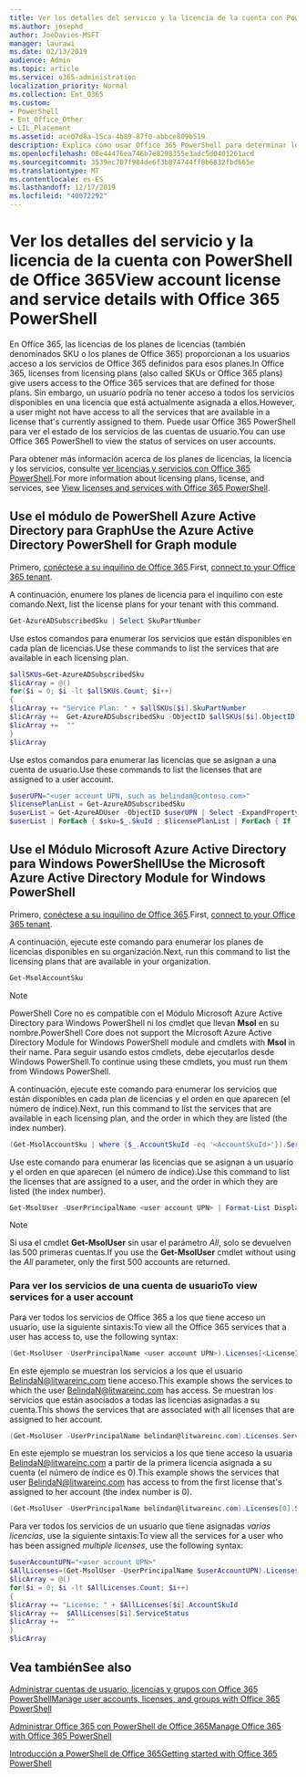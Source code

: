```yaml
---
title: Ver los detalles del servicio y la licencia de la cuenta con PowerShell de Office 365
ms.author: josephd
author: JoeDavies-MSFT
manager: laurawi
ms.date: 02/13/2019
audience: Admin
ms.topic: article
ms.service: o365-administration
localization_priority: Normal
ms.collection: Ent_O365
ms.custom:
- PowerShell
- Ent_Office_Other
- LIL_Placement
ms.assetid: ace07d8a-15ca-4b89-87f0-abbce809b519
description: Explica cómo usar Office 365 PowerShell para determinar los servicios de Office 365 que se han asignado a los usuarios.
ms.openlocfilehash: 08e44476ea746b7e8298355e3adc5d0401261acd
ms.sourcegitcommit: 3539ec707f984de6f3b874744ff8b6832fbd665e
ms.translationtype: MT
ms.contentlocale: es-ES
ms.lasthandoff: 12/17/2019
ms.locfileid: "40072292"
---
```

# <a name="view-account-license-and-service-details-with-office-365-powershell"></a><span data-ttu-id="1679a-103">Ver los detalles del servicio y la licencia de la cuenta con PowerShell de Office 365</span><span class="sxs-lookup"><span data-stu-id="1679a-103">View account license and service details with Office 365 PowerShell</span></span>

<span data-ttu-id="1679a-104">En Office 365, las licencias de los planes de licencias (también denominados SKU o los planes de Office 365) proporcionan a los usuarios acceso a los servicios de Office 365 definidos para esos planes.</span><span class="sxs-lookup"><span data-stu-id="1679a-104">In Office 365, licenses from licensing plans (also called SKUs or Office 365 plans) give users access to the Office 365 services that are defined for those plans.</span></span> <span data-ttu-id="1679a-105">Sin embargo, un usuario podría no tener acceso a todos los servicios disponibles en una licencia que está actualmente asignada a ellos.</span><span class="sxs-lookup"><span data-stu-id="1679a-105">However, a user might not have access to all the services that are available in a license that's currently assigned to them.</span></span> <span data-ttu-id="1679a-106">Puede usar Office 365 PowerShell para ver el estado de los servicios de las cuentas de usuario.</span><span class="sxs-lookup"><span data-stu-id="1679a-106">You can use Office 365 PowerShell to view the status of services on user accounts.</span></span> 

<span data-ttu-id="1679a-107">Para obtener más información acerca de los planes de licencias, la licencia y los servicios, consulte [ver licencias y servicios con Office 365 PowerShell](view-licenses-and-services-with-office-365-powershell.md).</span><span class="sxs-lookup"><span data-stu-id="1679a-107">For more information about licensing plans, license, and services, see [View licenses and services with Office 365 PowerShell](view-licenses-and-services-with-office-365-powershell.md).</span></span>

## <a name="use-the-azure-active-directory-powershell-for-graph-module"></a><span data-ttu-id="1679a-108">Use el módulo de PowerShell Azure Active Directory para Graph</span><span class="sxs-lookup"><span data-stu-id="1679a-108">Use the Azure Active Directory PowerShell for Graph module</span></span>

<span data-ttu-id="1679a-109">Primero, [conéctese a su inquilino de Office 365](connect-to-office-365-powershell.md#connect-with-the-azure-active-directory-powershell-for-graph-module).</span><span class="sxs-lookup"><span data-stu-id="1679a-109">First, [connect to your Office 365 tenant](connect-to-office-365-powershell.md#connect-with-the-azure-active-directory-powershell-for-graph-module).</span></span>
  
<span data-ttu-id="1679a-110">A continuación, enumere los planes de licencia para el inquilino con este comando.</span><span class="sxs-lookup"><span data-stu-id="1679a-110">Next, list the license plans for your tenant with this command.</span></span>

```powershell
Get-AzureADSubscribedSku | Select SkuPartNumber
```

<span data-ttu-id="1679a-111">Use estos comandos para enumerar los servicios que están disponibles en cada plan de licencias.</span><span class="sxs-lookup"><span data-stu-id="1679a-111">Use these commands to list the services that are available in each licensing plan.</span></span>

```powershell
$allSKUs=Get-AzureADSubscribedSku
$licArray = @()
for($i = 0; $i -lt $allSKUs.Count; $i++)
{
$licArray += "Service Plan: " + $allSKUs[$i].SkuPartNumber
$licArray +=  Get-AzureADSubscribedSku -ObjectID $allSKUs[$i].ObjectID | Select -ExpandProperty ServicePlans
$licArray +=  ""
}
$licArray
```

<span data-ttu-id="1679a-112">Use estos comandos para enumerar las licencias que se asignan a una cuenta de usuario.</span><span class="sxs-lookup"><span data-stu-id="1679a-112">Use these commands to list the licenses that are assigned to a user account.</span></span>

```powershell
$userUPN="<user account UPN, such as belindan@contoso.com>"
$licensePlanList = Get-AzureADSubscribedSku
$userList = Get-AzureADUser -ObjectID $userUPN | Select -ExpandProperty AssignedLicenses | Select SkuID 
$userList | ForEach { $sku=$_.SkuId ; $licensePlanList | ForEach { If ( $sku -eq $_.ObjectId.substring($_.ObjectId.length - 36, 36) ) { Write-Host $_.SkuPartNumber } } }
```

## <a name="use-the-microsoft-azure-active-directory-module-for-windows-powershell"></a><span data-ttu-id="1679a-113">Use el Módulo Microsoft Azure Active Directory para Windows PowerShell</span><span class="sxs-lookup"><span data-stu-id="1679a-113">Use the Microsoft Azure Active Directory Module for Windows PowerShell</span></span>

<span data-ttu-id="1679a-114">Primero, [conéctese a su inquilino de Office 365](connect-to-office-365-powershell.md#connect-with-the-microsoft-azure-active-directory-module-for-windows-powershell).</span><span class="sxs-lookup"><span data-stu-id="1679a-114">First, [connect to your Office 365 tenant](connect-to-office-365-powershell.md#connect-with-the-microsoft-azure-active-directory-module-for-windows-powershell).</span></span>

<span data-ttu-id="1679a-115">A continuación, ejecute este comando para enumerar los planes de licencias disponibles en su organización.</span><span class="sxs-lookup"><span data-stu-id="1679a-115">Next, run this command to list the licensing plans that are available in your organization.</span></span> 

```powershell
Get-MsolAccountSku
```
>[!Note]
><span data-ttu-id="1679a-116">PowerShell Core no es compatible con el Módulo Microsoft Azure Active Directory para Windows PowerShell ni los cmdlet que llevan **Msol** en su nombre.</span><span class="sxs-lookup"><span data-stu-id="1679a-116">PowerShell Core does not support the Microsoft Azure Active Directory Module for Windows PowerShell module and cmdlets with **Msol** in their name.</span></span> <span data-ttu-id="1679a-117">Para seguir usando estos cmdlets, debe ejecutarlos desde Windows PowerShell.</span><span class="sxs-lookup"><span data-stu-id="1679a-117">To continue using these cmdlets, you must run them from Windows PowerShell.</span></span>
>

<span data-ttu-id="1679a-118">A continuación, ejecute este comando para enumerar los servicios que están disponibles en cada plan de licencias y el orden en que aparecen (el número de índice).</span><span class="sxs-lookup"><span data-stu-id="1679a-118">Next, run this command to list the services that are available in each licensing plan, and the order in which they are listed (the index number).</span></span>

```powershell
(Get-MsolAccountSku | where {$_.AccountSkuId -eq '<AccountSkuId>'}).ServiceStatus
```
  
<span data-ttu-id="1679a-119">Use este comando para enumerar las licencias que se asignan a un usuario y el orden en que aparecen (el número de índice).</span><span class="sxs-lookup"><span data-stu-id="1679a-119">Use this command to list the licenses that are assigned to a user, and the order in which they are listed (the index number).</span></span>

```powershell
Get-MsolUser -UserPrincipalName <user account UPN> | Format-List DisplayName,Licenses
```

>[!Note]
><span data-ttu-id="1679a-120">Si usa el cmdlet **Get-MsolUser** sin usar el parámetro _All_, solo se devuelven las 500 primeras cuentas.</span><span class="sxs-lookup"><span data-stu-id="1679a-120">If you use the **Get-MsolUser** cmdlet without using the _All_ parameter, only the first 500 accounts are returned.</span></span>
>
   

### <a name="to-view-services-for-a-user-account"></a><span data-ttu-id="1679a-121">Para ver los servicios de una cuenta de usuario</span><span class="sxs-lookup"><span data-stu-id="1679a-121">To view services for a user account</span></span>

<span data-ttu-id="1679a-122">Para ver todos los servicios de Office 365 a los que tiene acceso un usuario, use la siguiente sintaxis:</span><span class="sxs-lookup"><span data-stu-id="1679a-122">To view all the Office 365 services that a user has access to, use the following syntax:</span></span>
  
```powershell
(Get-MsolUser -UserPrincipalName <user account UPN>).Licenses[<LicenseIndexNumber>].ServiceStatus
```

<span data-ttu-id="1679a-123">En este ejemplo se muestran los servicios a los que el usuario BelindaN@litwareinc.com tiene acceso.</span><span class="sxs-lookup"><span data-stu-id="1679a-123">This example shows the services to which the user BelindaN@litwareinc.com has access.</span></span> <span data-ttu-id="1679a-124">Se muestran los servicios que están asociados a todas las licencias asignadas a su cuenta.</span><span class="sxs-lookup"><span data-stu-id="1679a-124">This shows the services that are associated with all licenses that are assigned to her account.</span></span>
  
```powershell
(Get-MsolUser -UserPrincipalName belindan@litwareinc.com).Licenses.ServiceStatus
```

<span data-ttu-id="1679a-125">En este ejemplo se muestran los servicios a los que tiene acceso la usuaria BelindaN@litwareinc.com a partir de la primera licencia asignada a su cuenta (el número de índice es 0).</span><span class="sxs-lookup"><span data-stu-id="1679a-125">This example shows the services that user BelindaN@litwareinc.com has access to from the first license that's assigned to her account (the index number is 0).</span></span>
  
```powershell
(Get-MsolUser -UserPrincipalName belindan@litwareinc.com).Licenses[0].ServiceStatus
```

<span data-ttu-id="1679a-126">Para ver todos los servicios de un usuario que tiene asignadas *varias licencias*, use la siguiente sintaxis:</span><span class="sxs-lookup"><span data-stu-id="1679a-126">To view all the services for a user who has been assigned *multiple licenses*, use the following syntax:</span></span>

```powershell
$userAccountUPN="<user account UPN>"
$AllLicenses=(Get-MsolUser -UserPrincipalName $userAccountUPN).Licenses
$licArray = @()
for($i = 0; $i -lt $AllLicenses.Count; $i++)
{
$licArray += "License: " + $AllLicenses[$i].AccountSkuId
$licArray +=  $AllLicenses[$i].ServiceStatus
$licArray +=  ""
}
$licArray
```
 
## <a name="see-also"></a><span data-ttu-id="1679a-127">Vea también</span><span class="sxs-lookup"><span data-stu-id="1679a-127">See also</span></span>

[<span data-ttu-id="1679a-128">Administrar cuentas de usuario, licencias y grupos con Office 365 PowerShell</span><span class="sxs-lookup"><span data-stu-id="1679a-128">Manage user accounts, licenses, and groups with Office 365 PowerShell</span></span>](manage-user-accounts-and-licenses-with-office-365-powershell.md)
  
[<span data-ttu-id="1679a-129">Administrar Office 365 con PowerShell de Office 365</span><span class="sxs-lookup"><span data-stu-id="1679a-129">Manage Office 365 with Office 365 PowerShell</span></span>](manage-office-365-with-office-365-powershell.md)
  
[<span data-ttu-id="1679a-130">Introducción a PowerShell de Office 365</span><span class="sxs-lookup"><span data-stu-id="1679a-130">Getting started with Office 365 PowerShell</span></span>](getting-started-with-office-365-powershell.md)
